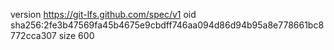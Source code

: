 version https://git-lfs.github.com/spec/v1
oid sha256:2fe3b47569fa45b4675e9cbdff746aa094d86d94b95a8e778661bc8772cca307
size 600
